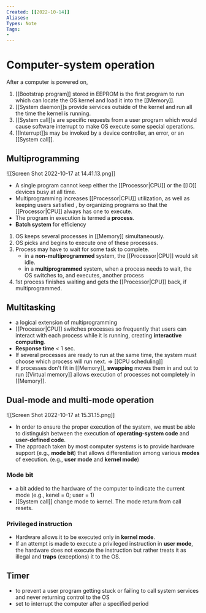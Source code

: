 ```yaml
---
Created: [[2022-10-14]]
Aliases: 
Types: Note
Tags: 
- 
---
```

# Computer-system operation
After a computer is powered on, 
1. [[Bootstrap program]] stored in EEPROM is the first program to run which can locate the OS kernel and load it into the [[Memory]]. 
2. [[System daemon]]s provide services outside of the kernel and run all the time the kernel is running. 
3. [[System call]]s are specific requests from a user program which would cause software interrupt to make OS execute some special operations. 
4. [[Interrupt]]s may be invoked by a device controller, an error, or an [[System call]]. 

## Multiprogramming
![[Screen Shot 2022-10-17 at 14.41.13.png]]
- A single program cannot keep either the [[Processor|CPU]] or the [[IO]] devices busy at all time. 
- Multiprogramming increases [[Processor|CPU]] utilization, as well as keeping users satisfied , by organizing programs so that the [[Processor|CPU]] always has one to execute. 
- The program in execution is termed a **process**. 
- **Batch system** for efficiency

1. OS keeps several processes in [[Memory]] simultaneously. 
2. OS picks and begins to execute one of these processes. 
3. Process may have to wait for some task to complete. 
	- in a **non-multiprogrammed** system, the [[Processor|CPU]] would sit idle. 
	- in a **multiprogrammed** system, when a process needs to wait, the OS switches to, and executes, another process
4. 1st process finishes waiting and gets the [[Processor|CPU]] back, if multiprogrammed. 

## Multitasking
- a logical extension of multiprogramming
- [[Processor|CPU]] switches processes so frequently that users can interact with each process while it is running, creating **interactive computing**. 
- **Response time** < 1 sec. 
- If several processes are ready to run at the same time, the system must choose which process will run next. $\Rightarrow$ [[CPU scheduling]]
- If processes don't fit in [[Memory]], **swapping** moves them in and out to run [[Virtual memory]] allows execution of processes not completely in [[Memory]]. 

## Dual-mode and multi-mode operation
![[Screen Shot 2022-10-17 at 15.31.15.png]]
- In order to ensure the proper execution of the system, we must be able to distinguish between the execution of **operating-system code** and **user-defined code**.
- The approach taken by most computer systems is to provide hardware support (e.g., **mode bit**) that allows differentiation among various **modes** of execution. (e.g., **user mode** and **kernel mode**)

### Mode bit
- a bit added to the hardware of the computer to indicate the current mode 
  (e.g., kenel = 0; user = 1)
- [[System call]] change mode to kernel. The mode return from call resets. 

### Privileged instruction
- Hardware allows it to be executed only in **kernel mode**. 
- If an attempt is made to execute a privileged instruction in **user mode**, the hardware does not execute the instruction but rather treats it as illegal and **traps** (exceptions) it to the OS.

## Timer
-  to prevent a user program getting stuck or failing to call system services and never returning control to the OS
- set to interrupt the computer after a specified period